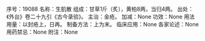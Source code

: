 序号：19088
名称：生肌散
组成：甘草1斤（炙），黄柏8两，当归4两。
出处：《外台》卷二十九引《古今录验》。
主治：金疮。
加减：None
功效：None
用法用量：以封疮上，日再。
制备方法：上为末。
临床应用：None
各家论述：None
用药禁忌：None
附注：None
